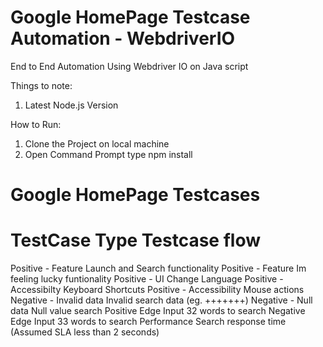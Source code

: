 # Google HomePage Testcase Automation - WebdriverIO
End to End Automation Using Webdriver IO on Java script

Things to note:
1. Latest Node.js Version

How to Run:
1. Clone the Project on local machine
2. Open Command Prompt type npm install

# Google HomePage Testcases
# TestCase Type   	                Testcase flow
Positive - Feature	              Launch and Search functionality
Positive - Feature   	            Im feeling lucky funtionality
Positive - UI	                    Change Language
Positive - Accessibilty	          Keyboard Shortcuts
Positive - Accessibility	        Mouse actions
Negative - Invalid data           Invalid search data (eg. +++++++)
Negative - Null data              Null value search
Positive Edge	                    Input 32 words to search
Negative Edge	                    Input 33 words to search
Performance	                      Search response time (Assumed SLA less than 2 seconds)




